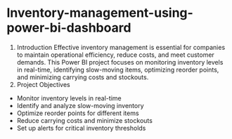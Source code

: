 # Inventory-management-using-power-bi-dashboard
1. Introduction
Effective inventory management is essential for companies to maintain operational efficiency, reduce costs, and meet customer demands. This Power BI project focuses on monitoring inventory levels in real-time, identifying slow-moving items, optimizing reorder points, and minimizing carrying costs and stockouts.
2. Project Objectives
- Monitor inventory levels in real-time
- Identify and analyze slow-moving inventory
- Optimize reorder points for different items
- Reduce carrying costs and minimize stockouts
- Set up alerts for critical inventory thresholds
